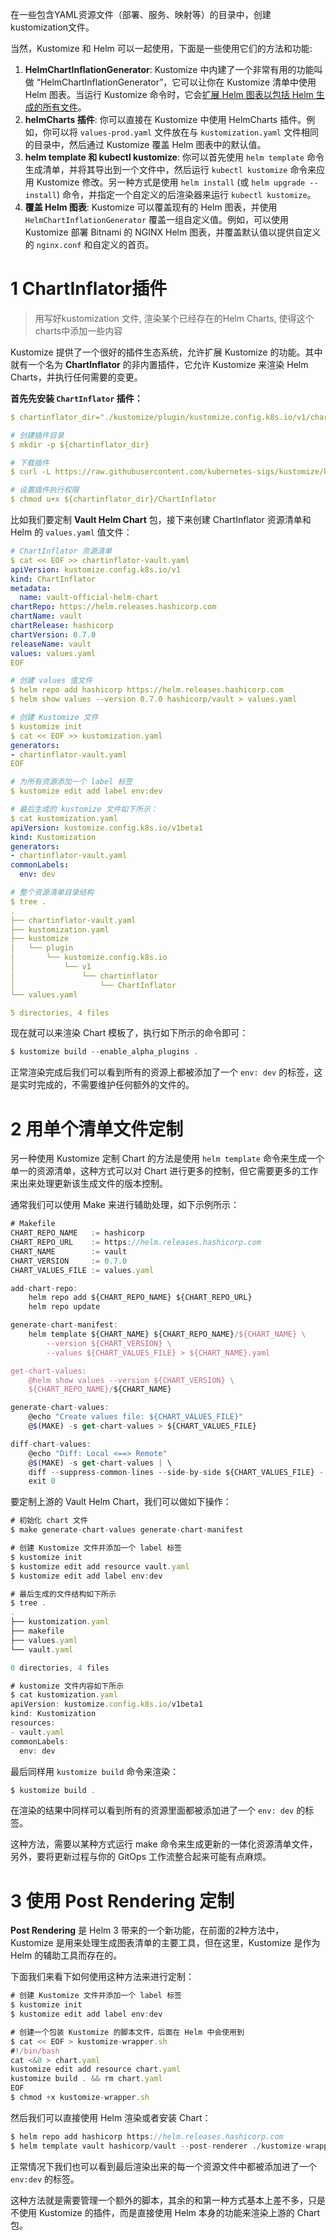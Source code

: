 

在一些包含YAML资源文件（部署、服务、映射等）的目录中，创建kustomization文件。

当然，Kustomize 和 Helm 可以一起使用，下面是一些使用它们的方法和功能:
1. **HelmChartInflationGenerator**: Kustomize 中内建了一个非常有用的功能叫做 “HelmChartInflationGenerator”，它可以让你在 Kustomize 清单中使用 Helm 图表。当运行 Kustomize 命令时，它会[扩展 Helm 图表以包括 Helm 生成的所有文件](https://medium.com)。
2. **helmCharts 插件**: 你可以直接在 Kustomize 中使用 HelmCharts 插件。例如，你可以将 `values-prod.yaml` 文件放在与 `kustomization.yaml` 文件相同的目录中，然后通过 Kustomize 覆盖 Helm 图表中的默认值。
3. **helm template 和 kubectl kustomize**: 你可以首先使用 `helm template` 命令生成清单，并将其导出到一个文件中，然后运行 `kubectl kustomize` 命令来应用 Kustomize 修改。另一种方式是使用 `helm install` (或 `helm upgrade --install`) 命令，并指定一个自定义的后渲染器来运行 `kubectl kustomize`。
4. **覆盖 Helm 图表**: Kustomize 可以覆盖现有的 Helm 图表，并使用 `HelmChartInflationGenerator` 覆盖一组自定义值。例如，可以使用 Kustomize 部署 Bitnami 的 NGINX Helm 图表，并覆盖默认值以提供自定义的 `nginx.conf` 和自定义的首页。



# 1 ChartInflator插件

>用写好kustomization 文件, 渲染某个已经存在的Helm Charts, 使得这个charts中添加一些内容

Kustomize 提供了一个很好的插件生态系统，允许扩展 Kustomize 的功能。其中就有一个名为 **ChartInflator** 的非内置插件，它允许 Kustomize 来渲染 Helm Charts，并执行任何需要的变更。

**首先先安装 `ChartInflator` 插件：**

```yaml
$ chartinflator_dir="./kustomize/plugin/kustomize.config.k8s.io/v1/chartinflator"

# 创建插件目录
$ mkdir -p ${chartinflator_dir}

# 下载插件
$ curl -L https://raw.githubusercontent.com/kubernetes-sigs/kustomize/kustomize/v3.8.2/plugin/someteam.example.com/v1/chartinflator/ChartInflator > ${chartinflator_dir}/ChartInflator

# 设置插件执行权限
$ chmod u+x ${chartinflator_dir}/ChartInflator
```

比如我们要定制 **Vault Helm Chart** 包，接下来创建 ChartInflator 资源清单和 Helm 的 `values.yaml` 值文件：

```yaml
# ChartInflator 资源清单
$ cat << EOF >> chartinflator-vault.yaml
apiVersion: kustomize.config.k8s.io/v1
kind: ChartInflator
metadata:
  name: vault-official-helm-chart
chartRepo: https://helm.releases.hashicorp.com  
chartName: vault
chartRelease: hashicorp
chartVersion: 0.7.0
releaseName: vault
values: values.yaml
EOF

# 创建 values 值文件
$ helm repo add hashicorp https://helm.releases.hashicorp.com 
$ helm show values --version 0.7.0 hashicorp/vault > values.yaml

# 创建 Kustomize 文件
$ kustomize init
$ cat << EOF >> kustomization.yaml
generators:
- chartinflator-vault.yaml
EOF

# 为所有资源添加一个 label 标签
$ kustomize edit add label env:dev

# 最后生成的 kustomize 文件如下所示：
$ cat kustomization.yaml
apiVersion: kustomize.config.k8s.io/v1beta1
kind: Kustomization
generators:
- chartinflator-vault.yaml
commonLabels:
  env: dev

# 整个资源清单目录结构
$ tree .
.
├── chartinflator-vault.yaml
├── kustomization.yaml
├── kustomize
│   └── plugin
│       └── kustomize.config.k8s.io
│           └── v1
│               └── chartinflator
│                   └── ChartInflator
└── values.yaml

5 directories, 4 files
```

现在就可以来渲染 Chart 模板了，执行如下所示的命令即可：

```javascript
$ kustomize build --enable_alpha_plugins .
```

正常渲染完成后我们可以看到所有的资源上都被添加了一个 `env: dev` 的标签，这是实时完成的，不需要维护任何额外的文件的。


# 2 用单个清单文件定制

另一种使用 Kustomize 定制 Chart 的方法是使用 `helm template` 命令来生成一个单一的资源清单，这种方式可以对 Chart 进行更多的控制，但它需要更多的工作来出来处理更新该生成文件的版本控制。

通常我们可以使用 Make 来进行辅助处理，如下示例所示：

```javascript
# Makefile
CHART_REPO_NAME   := hashicorp
CHART_REPO_URL    := https://helm.releases.hashicorp.com
CHART_NAME        := vault
CHART_VERSION     := 0.7.0
CHART_VALUES_FILE := values.yaml

add-chart-repo:
    helm repo add ${CHART_REPO_NAME} ${CHART_REPO_URL}
    helm repo update

generate-chart-manifest:
    helm template ${CHART_NAME} ${CHART_REPO_NAME}/${CHART_NAME} \
        --version ${CHART_VERSION} \
        --values ${CHART_VALUES_FILE} > ${CHART_NAME}.yaml

get-chart-values:
    @helm show values --version ${CHART_VERSION} \
    ${CHART_REPO_NAME}/${CHART_NAME}

generate-chart-values:
    @echo "Create values file: ${CHART_VALUES_FILE}"
    @$(MAKE) -s get-chart-values > ${CHART_VALUES_FILE}

diff-chart-values:
    @echo "Diff: Local <==> Remote"
    @$(MAKE) -s get-chart-values | \
    diff --suppress-common-lines --side-by-side ${CHART_VALUES_FILE} - || \
    exit 0
```

要定制上游的 Vault Helm Chart，我们可以做如下操作：

```javascript
# 初始化 chart 文件
$ make generate-chart-values generate-chart-manifest 

# 创建 Kustomize 文件并添加一个 label 标签
$ kustomize init
$ kustomize edit add resource vault.yaml
$ kustomize edit add label env:dev

# 最后生成的文件结构如下所示
$ tree .
.
├── kustomization.yaml
├── makefile
├── values.yaml
└── vault.yaml

0 directories, 4 files

# kustomize 文件内容如下所示
$ cat kustomization.yaml
apiVersion: kustomize.config.k8s.io/v1beta1
kind: Kustomization
resources:
- vault.yaml
commonLabels:
  env: dev
```

最后同样用 `kustomize build` 命令来渲染：

```javascript
$ kustomize build .
```

在渲染的结果中同样可以看到所有的资源里面都被添加进了一个 `env: dev` 的标签。

这种方法，需要以某种方式运行 make 命令来生成更新的一体化资源清单文件，另外，要将更新过程与你的 GitOps 工作流整合起来可能有点麻烦。

# 3 使用 Post Rendering 定制

**Post Rendering** 是 Helm 3 带来的一个新功能，在前面的2种方法中，Kustomize 是用来处理生成图表清单的主要工具，但在这里，Kustomize 是作为 Helm 的辅助工具而存在的。

下面我们来看下如何使用这种方法来进行定制：

```javascript
# 创建 Kustomize 文件并添加一个 label 标签
$ kustomize init
$ kustomize edit add label env:dev

# 创建一个包装 Kustomize 的脚本文件，后面在 Helm 中会使用到
$ cat << EOF > kustomize-wrapper.sh
#!/bin/bash
cat <&0 > chart.yaml
kustomize edit add resource chart.yaml
kustomize build . && rm chart.yaml
EOF
$ chmod +x kustomize-wrapper.sh
```

然后我们可以直接使用 Helm 渲染或者安装 Chart：

```javascript
$ helm repo add hashicorp https://helm.releases.hashicorp.com 
$ helm template vault hashicorp/vault --post-renderer ./kustomize-wrapper.sh
```

正常情况下我们也可以看到最后渲染出来的每一个资源文件中都被添加进了一个 `env:dev` 的标签。

这种方法就是需要管理一个额外的脚本，其余的和第一种方式基本上差不多，只是不使用 Kustomize 的插件，而是直接使用 Helm 本身的功能来渲染上游的 Chart 包。



